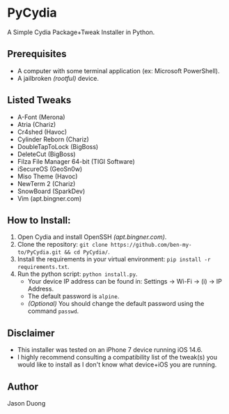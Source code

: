 # PyCydia

A Simple Cydia Package+Tweak Installer in Python.

## Prerequisites
  - A computer with some terminal application (ex: Microsoft PowerShell).
  - A jailbroken _(rootful)_ device.

## Listed Tweaks
  - A-Font (Merona)
  - Atria (Chariz)
  - Cr4shed (Havoc)
  - Cylinder Reborn (Chariz)
  - DoubleTapToLock (BigBoss)
  - DeleteCut (BigBoss)
  - Filza File Manager 64-bit (TIGI Software)
  - iSecureOS (GeoSn0w)
  - Miso Theme (Havoc)
  - NewTerm 2 (Chariz)
  - SnowBoard (SparkDev)
  - Vim (apt.bingner.com)

## How to Install:
  1. Open Cydia and install OpenSSH _(apt.bingner.com)_.
  2. Clone the repository: `git clone https://github.com/ben-my-to/PyCydia.git && cd PyCydia/`.
  3. Install the requirements in your virtual environment: `pip install -r requirements.txt`.
  4. Run the python script: `python install.py`.
     - Your device IP address can be found in: Settings -> Wi-Fi -> (i) -> IP Address.
     - The default password is `alpine`.
     - _(Optional)_ You should change the default password using the command `passwd`.

## Disclaimer
  - This installer was tested on an iPhone 7 device running iOS 14.6.
  - I highly recommend consulting a compatibility list of the tweak(s) you would like to install as I don't know what device+iOS you are running.

## Author
Jason Duong
